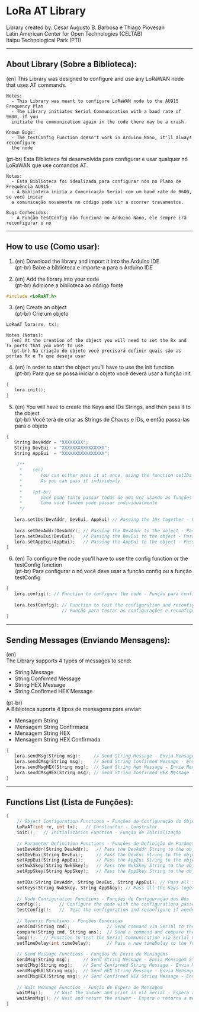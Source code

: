 # LoRa AT Library
Library created by: Cesar Augusto B. Barbosa e Thiago Piovesan  
Latin American Center for Open Technologies (CELTAB)    
Itaipu Technological Park (PTI)

  ***
## About Library (Sobre a Biblioteca):
  (en)
    This Library was designed to configure and use any LoRaWAN node
    that uses AT commands.

    Notes:
      - This Library was meant to configure LoRaWAN node to the AU915 Frequency Plan
      - The Library initiates Serial Communication with a baud rate of 9600, if you 
      initiate the communication again in the code there may be a crash.
      
    Known Bugs:
      - The testConfig Function doesn't work in Arduino Nano, it'll always reconfigure
      the node
          

  (pt-br)
    Esta Biblioteca foi desenvolvida para configurar e usar qualquer
    nó LoRaWAN que use comandos AT.
 
    Notas:
      - Esta Biblioteca foi idealizada para configurar nós no Plano de Frequência AU915
      - A Biblioteca inicia a Comunicação Serial com um baud rate de 9600, se você inicar
      a comunicação novamente no código pode vir a ocorrer travamentos.
      
    Bugs Conhecidos:
      - A Função testConfig não funciona no Arduino Nano, ele sempre irá reconfigurar o nó
          

***
## How to use (Como usar):
  1. (en) Download the library and import it into the Arduino IDE  
     (pt-br) Baixe a biblioteca e importe-a para o Arduino IDE
      
  2. (en) Add the library into your code  
     (pt-br) Adicione a biblioteca ao código fonte
      
   ```cpp
   #include <LoRaAT.h>
   ```
  3. (en) Create an object  
     (pt-br) Crie um objeto
     
   ```cpp
   LoRaAT lora(rx, tx);
   ```
    Notes (Notas):
      (en) At the creation of the object you will need to set the Rx and Tx ports that you want to use
      (pt-br) Na criação do objeto você precisará definir quais são as portas Rx e Tx que deseja usar
  
  4.  (en) In order to start the object you'll have to use the init function  
       (pt-br) Para que se possa iniciar o objeto você deverá usar a função init
       
   ```cpp
   {
      lora.init();
   }
   ```
   
  5. (en) You will have to create the Keys and IDs Strings, and then pass it to the object  
     (pt-br) Você terá de criar as Strings de Chaves e IDs, e então passa-las para o objeto
     
   ```cpp
   {
      String DevAddr = "XXXXXXXX";
      String DevEui  = "XXXXXXXXXXXXXXXX";
      String AppEui  = "XXXXXXXXXXXXXXXX";
    
       /**
        *    (en) 
        *       You can either pass it at once, using the function setIDs and/or setKeys
        *       As you can pass it individualy
        *
        *    (pt-br) 
        *       Você pode tanto passar todas de uma vez usando as funções setIDs e/ou setKeys
        *       Como você também pode passar individualmente
        */
    
      lora.setIDs(DevAddr, DevEui, AppEui) // Passing the IDs together - Passando os IDs juntos
     
      lora.setDevAddr(DevAddr); // Passing the DevAddr to the object - Passando o DevAddr para o objeto
      lora.setDevEui(DevEui);   // Passing the DevEui to the object - Passando o DevEui para o objeto
      lora.setAppEui(AppEui);   // Passing the AppEui to the object - Passando o AppEui para o objeto
   }
   ```
   6. (en) To configure the node you'll have to use the config function or the testConfig function  
      (pt-br) Para configurar o nó você deve usar a função config ou a função testConfig
   
   ```cpp
   {
      lora.config(); // Function to configure the node - Função para configurar o nó
      
      lora.testConfig); // Function to test the configuration and reconfigure if needed
                        // Função para testar as configurações e reconfigurar se necessário
   }
   ```
   
   ***
   ## Sending Messages (Enviando Mensagens):
   (en)  
   The Library supports 4 types of messages to send:  
   * String Message  
   * String Confirmed Message  
   * String HEX Message  
   * String Confirmed HEX Message  
   
   (pt-br)  
   A Biblioteca suporta 4 tipos de mensagens para enviar:  
   * Mensagem String  
   * Mensagem String Confirmada  
   * Mensagem String HEX  
   * Mensagem String HEX Confirmada
   
   ```cpp
   {
      lora.sendMsg(String msg);     // Send String Message - Envia Mensagem String
      lora.sendCMsg(String msg);    // Send String Confirmed Message - Envia Mensagem String Confirmada
      lora.sendMsgHEX(String msg);  // Send String Hex Message - Envia Mensagem String HEX
      lora.sendCMsgHEX(String msg); // Send String Confirmed HEX Message - Envia Mensagem String HEX Confirmada
  }
  ```
  
  ***
  ## Functions List (Lista de Funções):
  ```cpp
  {
      // Object Configuration Functions - Funções de Configuração do Objeto
      LoRaAT(int rx, int tx);   // Constructor - Construtor
      init();   // Initialization Function - Função de Inicialização
      
      // Parameter Definition Functions - Funções de Definição de Parâmetros
      setDevAddr(String DevAddr);   // Pass the DevAddr String to the object - Passa a String do DevAddr para o objeto
      setDevEui(String DevEui);     // Pass the DevEui String to the object - Passa a String do DevEui para o objeto
      setAppEui(String AppEui);     // Pass the AppEui String to the object - Passa a String do AppEui para o objeto
      setNwkSkey(String NwkSkey);   // Pass the NwkSkey String to the object - Passa a String do NwkSkey para o objeto
      setAppSkey(String AppSkey);   // Pass the AppSkey String to the object - Para a String do AppSkey para o objeto
      
      setIDs(String DevAddr, String DevEui, String AppEui); // Pass all the IDs together to the object - Passa todos IDs juntos para o objeto
      setKeys(String NwkSkey, String AppSkey); // Pass all the Keys together to the object - Passa todas as Keys juntas para o objeto
      
      // Node Configuration Functions - Funções de Configuração dos Nós
      config();       // Configure the node with the configurations passed - Configura o nó com as configurações passadas
      testConfig();   //  Test the configuration and reconfigure if needed - Testa as configurações e reconfigura se necessário
      
      // Generic Functions - Funções Genéricas
      sendCmd(String cmd);              // Send command via Serial to the node - Envia comandos para o nó via Serial
      compare(String cmd, String ans);  // Send a command and compare the received answer - Envia um comando e compara a resposta recebida
      loop();   // Function to test the Serial Communication via Serial Console - Função para testar a comunicação Serial usando o Console Serial
      setTimeDelay(int timeDelay);      // Pass a new timeDelay to the functions - Passa um novo timeDelay para as funções
      
      // Send Message Functions - Funções de Envio de Mensagens
      sendMsg(String msg);     // Send String Message - Envia Mensagem String
      sendCMsg(String msg);    // Send Confirmed String Message - Envia Mensagem String Confirmada
      sendMsgHEX(String msg);  // Send HEX String Message - Envia Mensagem String HEX
      sendCMsgHEX(String msg); // Send Confirmed HEX String Message - Envia Mensagem String HEX Confirmada
      
      // Wait Message Function - Função de Espera de Mensagem
      waitMsg();    // Wait the answer and print in via Serial - Espera a mensagem e imprime via Serial
      waitAnsMsg(); // Wait and return the answer - Espera e retorna a mensagem - (delay = timedelay*2)
}
```
